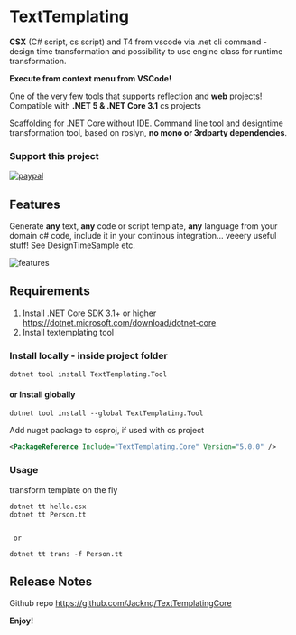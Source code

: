 # TextTemplating 

 **CSX**  (C# script, cs script) and T4  from vscode via .net cli command - design time  transformation and possibility to use engine class for runtime transformation.

**Execute from context menu from VSCode!**

One of the very few tools that supports reflection and **web** projects!
Compatible with **.NET 5 & .NET Core 3.1**  cs projects

Scaffolding for .NET Core without IDE. Command line tool and designtime transformation tool, based on roslyn, **no mono or 3rdparty dependencies**.

### Support this project
[![paypal](https://www.paypalobjects.com/en_US/i/btn/btn_donateCC_LG.gif)](https://www.paypal.com/donate?hosted_button_id=RGHZAXSMKBSS4)

## Features

Generate **any** text, **any** code or script template, **any** language from your domain c# code, include it in your continous integration... veeery useful stuff! See DesignTimeSample etc.

![features](https://raw.githubusercontent.com/Jacknq/TextTemplatingCore/master/src/vsextention/texttemplating/images/vscontextt.png)

## Requirements
 1) Install .NET Core SDK 3.1+ or higher  https://dotnet.microsoft.com/download/dotnet-core
 2) Install textemplating tool 
 ### Install locally - inside project folder
```
dotnet tool install TextTemplating.Tool
```

#### or Install globally 
```
dotnet tool install --global TextTemplating.Tool
```
Add nuget package to csproj, if used with cs project
```xml
<PackageReference Include="TextTemplating.Core" Version="5.0.0" /> 
```


### Usage 
transform template on the fly
```
dotnet tt hello.csx
dotnet tt Person.tt


 or 
 
dotnet tt trans -f Person.tt
```
<!-- 
## Extension Settings

Include if your extension adds any VS Code settings through the `contributes.configuration` extension point.

For example:

This extension contributes the following settings:

* `myExtension.enable`: enable/disable this extension
* `myExtension.thing`: set to `blah` to do something

## Known Issues

Calling out known issues can help limit users opening duplicate issues against your extension. -->



## Release Notes 
 Github repo
 https://github.com/Jacknq/TextTemplatingCore

<!-- ## Working with Markdown

**Note:** You can author your README using Visual Studio Code.  Here are some useful editor keyboard shortcuts:

* Split the editor (`Cmd+\` on macOS or `Ctrl+\` on Windows and Linux)
* Toggle preview (`Shift+CMD+V` on macOS or `Shift+Ctrl+V` on Windows and Linux)
* Press `Ctrl+Space` (Windows, Linux) or `Cmd+Space` (macOS) to see a list of Markdown snippets

### For more information

* [Visual Studio Code's Markdown Support](http://code.visualstudio.com/docs/languages/markdown)
* [Markdown Syntax Reference](https://help.github.com/articles/markdown-basics/) -->

**Enjoy!**
